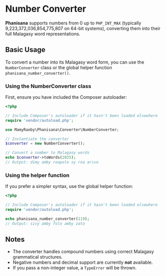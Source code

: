 # Number Converter

**Phanisana** supports numbers from 0 up to `PHP_INT_MAX` (typically 9,223,372,036,854,775,807 on 64-bit systems), converting them into their full Malagasy word representations.

## Basic Usage

To convert a number into its Malagasy word form, you can use the `NumberConverter` class or the global helper function `phanisana_number_converter()`.

### Using the NumberConverter class

First, ensure you have included the Composer autoloader:

```php
<?php

// Include Composer's autoloader if it hasn't been loaded elsewhere
require 'vendor/autoload.php';

use MamyRaoby\Phanisana\Converter\NumberConverter;

// Instantiate the converter
$converter = new NumberConverter();

// Convert a number to Malagasy words
echo $converter->toWords(2025); 
// Output: dimy amby roapolo sy roa arivo
```

### Using the helper function

If you prefer a simpler syntax, use the global helper function:

```php
<?php

// Include Composer's autoloader if it hasn't been loaded elsewhere
require 'vendor/autoload.php';

echo phanisana_number_converter(119); 
// Output: sivy amby folo amby zato
```

## Notes

- The converter handles compound numbers using correct Malagasy grammatical structures.
- Negative numbers and decimal support are currently **not** available.
- If you pass a non-integer value, a `TypeError` will be thrown.
